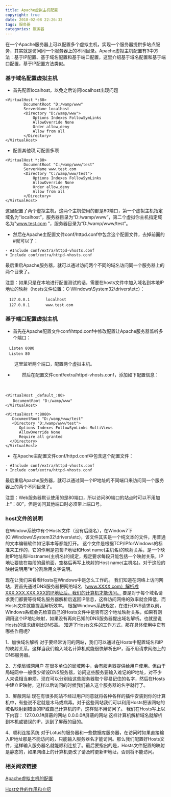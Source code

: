 ```yaml
---
title: Apache虚拟主机配置
copyright: true
date: 2018-02-08 22:26:32
tags: 服务器
categories: 服务器
---
```


在一个Apache服务器上可以配置多个虚拟主机，实现一个服务器提供多站点服务，其实就是访问同一个服务器上的不同目录。Apache虚拟主机配置有3中方法：基于IP配置、基于域名配置和基于端口配置，这里介绍基于域名配置和基于端口配置，基于IP配置方法类似。

### 基于域名配置虚拟主机

- 首先配置localhost，以免之后访问localhost出现问题

```
<VirtualHost *:80>  
        DocumentRoot "D:/wamp/www"  
        ServerName localhost  
        <Directory "D:/wamp/www">  
            Options Indexes FollowSymLinks  
            AllowOverride None  
            Order allow,deny  
            Allow from all  
        </Directory>  
</VirtualHost>  
```

- 配置其他项,可配置多项

```
<VirtualHost *:80>  
        DocumentRoot "C:/wamp/www/test"  
        ServerName www.test.com  
        <Directory "C:/wamp/www/test">  
            Options Indexes FollowSymLinks  
            AllowOverride None  
            Order allow,deny  
            Allow from all  
        </Directory>  
</VirtualHost>  
```

这里配置了两个虚拟主机，这两个主机使用的都是80端口，第一个虚拟主机指定域名为“localhost”，服务器目录为“D:/wamp/www”，第二个虚拟你主机指定域名为"www.test.com ”，服务器目录为“D:/wamp/www/test”。

- 然后在Apache主配置文件conf/httpd.conf中包含这个配置文件，去掉前面的#就可以了：

```
- #Include conf/extra/httpd-vhosts.conf 
+ Include conf/extra/httpd-vhosts.conf  
```

最后重启Apache服务器，就可以通过访问两个不同的域名访问同一个服务器上的两个目录了。

注意：如果只是在本地进行配置测试的话，需要在hosts文件中加入域名到本地IP地址的映射（hosts文件位置：C:\Windows\System32\drivers\etc）：

```
　127.0.0.1       localhost
　127.0.0.1       www.test.com 
```

### 基于端口配置虚拟主机

- 首先在Apache配置文件conf/httpd.conf中修改配置让Apache服务器监听多个端口：


```
　Listen 8080
　Listen 80
```

　　这里监听两个端口，配置两个虚拟主机。

- 　　然后在配置文件conf/extra/httpd-vhosts.conf，添加如下配置信息：


　　

```
<VirtualHost _default_:80>
　　DocumentRoot "D:/wamp/www"
</VirtualHost>
```

```
<VirtualHost *:8080>
   DocumentRoot "D:/wamp/www/test"
   <Directory "D:/wamp/www/test">
      Options Indexes FollowSymLinks MultiViews
      AllowOverride None
      Require all granted
  </Directory>
</VirtualHost>
```

- 在Apache主配置文件conf/httpd.conf中包含这个配置文件：


```
- #Include conf/extra/httpd-vhosts.conf
+ Include conf/extra/httpd-vhosts.conf
```

最后重启Apache服务器，就可以通过同一个IP地址的不同端口来访问同一个服务器上的两个不同目录了。

注意：Web服务器默认使用的是80端口，所以访问80端口的站点时可以不用加上“：80”，但是访问其他端口时必须带上端口号。

### host文件的说明

在Window系统中有个Hosts文件（没有后缀名），在Window7下(C:\Windows\System32\drivers\etc)，该文件其实是一个纯文本的文件，用普通的文本编辑软件如记事本等都能打开。
这个文件是根据TCP/IPforWindows的标准来工作的，它的作用是包含IP地址和Host name(主机名)的映射关系，是一个映射IP地址和Hostname(主机名)的规定，规定要求每段只能包括一个映射关系，IP地址要放在每段的最前面，空格后再写上映射的Host name(主机名)。对于这段的映射说明用“#”分割后用文字说明。

现在让我们来看看Hosts在Windows中是怎么工作的。
我们知道在网络上访问网站，要首先通过DNS服务器把网络域名（www.XXXX.com）解析成XXX.XXX.XXX.XXX的IP地址后，我们的计算机才能访问。
要是对于每个域名请求我们都要等待域名服务器解析后返回IP信息，这样访问网络的效率就会降低，而Hosts文件就能提高解析效率。
根据Windows系统规定，在进行DNS请求以前，Windows系统会先检查自己的Hosts文件中是否有这个地址映射关系，如果有则调用这个IP地址映射，如果没有再向已知的DNS服务器提出域名解析。也就是说Hosts的请求级别比DNS高。
知道了Hosts文件的工作方式，那在具体使用中它有哪些作用呢?

1、加快域名解析
​        对于要经常访问的网站，我们可以通过在Hosts中配置域名和IP的映射关系，这样当我们输入域名计算机就能很快解析出IP，而不用请求网络上的DNS服务器。

2、方便局域网用户
​        在很多单位的局域网中，会有服务器提供给用户使用。但由于局域网中一般很少架设DNS服务器，访问这些服务要输入难记的IP地址，对不少人来说相当麻烦。现在可以分别给这些服务器取个容易记住的名字，然后在Hosts中建立IP映射，这样以后访问的时候我们输入这个服务器的名字就行了。

3、屏蔽网站
​        现在有很多网站不经过用户同意就将各种各样的插件安装到你的计算机中，有些说不定就是木马或病毒。对于这些网站我们可以利用Hosts把该网站的域名映射到错误的IP或自己计算机的IP，这样就不用访问了。
我们在Hosts写上以下内容：
127.0.0.1#屏蔽的网站
0.0.0.0#屏蔽的网站
这样计算机解析域名就解析到本机或错误的IP，达到了屏蔽的目的。

4、顺利连接系统
​        对于Lotus的服务器和一些数据库服务器，在访问时如果直接输入IP地址那是不能访问的，只能输入服务器名才能访问。那么我们配置好Hosts文件，这样输入服务器名就能顺利连接了。
​        最后要指出的是，Hosts文件配置的映射是静态的，如果网络上的计算机更改了请及时更新IP地址，否则将不能访问。

### 相关阅读链接

[Apache虚拟主机的配置](https://www.cnblogs.com/lucky-man/p/6207851.html)

[Host文件的作用和介绍](https://www.cnblogs.com/Sungeek/p/5845797.html)